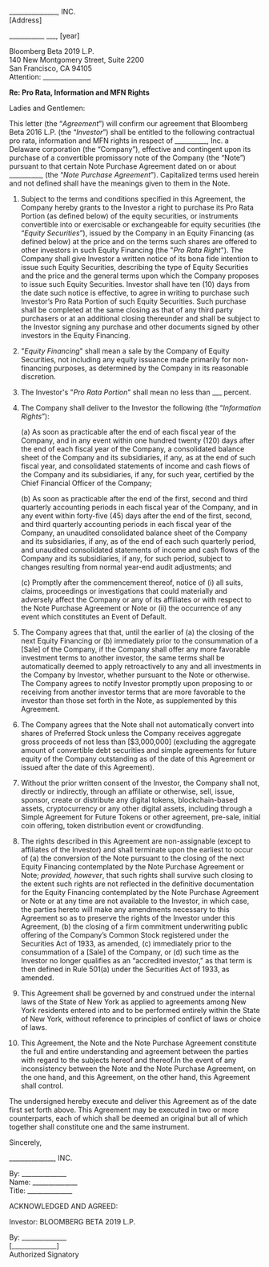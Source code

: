 _______________, INC.  
[Address]

___________ ___, [year]

Bloomberg Beta 2019 L.P.  
140 New Montgomery Street, Suite 2200  
San Francisco, CA  94105  
Attention: _______________

**Re:	Pro Rata, Information and MFN Rights**

Ladies and Gentlemen:

This letter (the “*Agreement*”) will confirm our agreement that Bloomberg Beta 2016 L.P. (the “*Investor*”) shall be entitled to the following contractual pro rata, information and MFN rights in respect of __________, Inc. a Delaware corporation (the “Company”), effective and contingent upon its purchase of a convertible promissory note of the Company (the “Note”) pursuant to that certain Note Purchase Agreement dated on or about __________, (the “*Note Purchase Agreement*”).  Capitalized terms used herein and not defined shall have the meanings given to them in the Note.

1. Subject to the terms and conditions specified in this Agreement, the Company hereby grants to the Investor a right to purchase its Pro Rata Portion (as defined below) of the equity securities, or instruments convertible into or exercisable or exchangeable for equity securities (the “*Equity Securities*”), issued by the Company in an Equity Financing (as defined below) at the price and on the terms such shares are offered to other investors in such Equity Financing (the "*Pro Rata Right*"). The Company shall give Investor a written notice of its bona fide intention to issue such Equity Securities, describing the type of Equity Securities and the price and the general terms upon which the Company proposes to issue such Equity Securities.  Investor shall have ten (10) days from the date such notice is effective, to agree in writing to purchase such Investor’s Pro Rata Portion of such Equity Securities. Such purchase shall be completed at the same closing as that of any third party purchasers or at an additional closing thereunder and shall be subject to the Investor signing any purchase and other documents signed by other investors in the Equity Financing.

2. "*Equity Financing*" shall mean a sale by the Company of Equity Securities, not including any equity issuance made primarily for non-financing purposes, as determined by the Company in its reasonable discretion.

3. The Investor's "*Pro Rata Portion*" shall mean no less than ___ percent.

4. The Company shall deliver to the Investor the following (the “*Information Rights*”):

    (a) As soon as practicable after the end of each fiscal year of the Company, and in any event within one hundred twenty (120) days after the end of each fiscal year of the Company, a consolidated balance sheet of the Company and its subsidiaries, if any, as at the end of such fiscal year, and consolidated statements of income and cash flows of the Company and its subsidiaries, if any, for such year, certified by the Chief Financial Officer of the Company;

    (b) As soon as practicable after the end of the first, second and third quarterly accounting periods in each fiscal year of the Company, and in any event within forty-five (45) days after the end of the first, second, and third quarterly accounting periods in each fiscal year of the Company, an unaudited consolidated balance sheet of the Company and its subsidiaries, if any, as of the end of each such quarterly period, and unaudited consolidated statements of income  and  cash  flows of the Company and its subsidiaries, if any, for  such period, subject to changes resulting from normal year-end audit adjustments; and

    (c) Promptly after the commencement thereof, notice of (i) all suits, claims, proceedings or investigations that could materially and adversely affect the Company or any of its affiliates or with respect to the Note Purchase Agreement or Note or (ii) the occurrence of any event which constitutes an Event of Default.

5. The Company agrees that that, until the earlier of (a) the closing of the next Equity Financing or (b) immediately prior to the consummation of a [Sale] of the Company, if the Company shall offer any more favorable investment terms to another investor, the same terms shall be automatically deemed to apply retroactively to any and all investments in the Company by Investor, whether pursuant to the Note or otherwise. The Company agrees to notify Investor promptly upon proposing to or receiving from another investor terms that are more favorable to the investor than those set forth in the Note, as supplemented by this Agreement.

6. The Company agrees that the Note shall not automatically convert into shares of Preferred Stock unless the Company receives aggregate gross proceeds of not less than [$3,000,000] (excluding the aggregate amount of convertible debt securities and simple agreements for future equity of the Company outstanding as of the date of this Agreement or issued after the date of this Agreement).

7. Without the prior written consent of the Investor, the Company shall not, directly or indirectly, through an affiliate or otherwise, sell, issue, sponsor, create or distribute any digital tokens, blockchain-based assets, cryptocurrency or any other digital assets, including through a Simple Agreement for Future Tokens or other agreement, pre-sale, initial coin offering, token distribution event or crowdfunding.

8. The rights described in this Agreement are non-assignable (except to affiliates of the Investor) and shall terminate upon the earliest to occur of (a) the conversion of the Note pursuant to the closing of the next Equity Financing contemplated by the Note Purchase Agreement or Note; *provided, however*, that such rights shall survive such closing to the extent such rights are not reflected in the definitive documentation for the Equity Financing contemplated by the Note Purchase Agreement or Note or at any time are not available to the Investor, in which case, the parties hereto will make any amendments necessary to this Agreement so as to preserve the rights of the Investor under this Agreement, (b) the closing of a firm commitment underwriting public offering of the Company’s Common Stock registered under the Securities Act of 1933, as amended, (c) immediately prior to the consummation of a [Sale] of the Company, or (d) such time as the Investor no longer qualifies as an “accredited investor,” as that term is then defined in Rule 501(a) under the Securities Act of 1933, as amended.

9. This Agreement shall be governed by and construed under the internal laws of the State of New York as applied to agreements among New York residents entered into and to be performed entirely within the State of New York, without reference to principles of conflict of laws or choice of laws.

10. This Agreement, the Note and the Note Purchase Agreement constitute the full and entire understanding and agreement between the parties with regard to the subjects hereof and thereof.In the event of any inconsistency between the Note and the Note Purchase Agreement, on the one hand, and this Agreement, on the other hand, this Agreement shall control.
 
The undersigned hereby execute and deliver this Agreement as of the date first set forth above.  This Agreement may be executed in two or more counterparts, each of which shall be deemed an original but all of which together shall constitute one and the same instrument.

Sincerely,

______________, INC.

By:	______________  
Name: ______________  
Title: ______________  

ACKNOWLEDGED AND AGREED:

Investor: BLOOMBERG BETA 2019 L.P.

By:	______________  
[______________]  
Authorized Signatory
